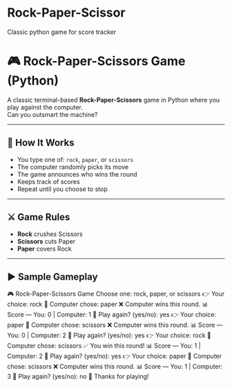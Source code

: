 # Rock-Paper-Scissor
Classic python game for score tracker

# 🎮 Rock-Paper-Scissors Game (Python)

A classic terminal-based **Rock-Paper-Scissors** game in Python where you play against the computer.  
Can you outsmart the machine?

---

## 🧠 How It Works

- You type one of: `rock`, `paper`, or `scissors`
- The computer randomly picks its move
- The game announces who wins the round
- Keeps track of scores
- Repeat until you choose to stop

---

## ⚔️ Game Rules

- **Rock** crushes Scissors  
- **Scissors** cuts Paper  
- **Paper** covers Rock

---

## ▶️ Sample Gameplay

🎮 Rock-Paper-Scissors Game
Choose one: rock, paper, or scissors
👉 Your choice: rock
🤖 Computer chose: paper
❌ Computer wins this round.
📊 Score — You: 0 | Computer: 1
🔁 Play again? (yes/no): yes
👉 Your choice: paper
🤖 Computer chose: scissors
❌ Computer wins this round.
📊 Score — You: 0 | Computer: 2
🔁 Play again? (yes/no): yes
👉 Your choice: rock
🤖 Computer chose: scissors
✅ You win this round!
📊 Score — You: 1 | Computer: 2
🔁 Play again? (yes/no): yes
👉 Your choice: paper
🤖 Computer chose: scissors
❌ Computer wins this round.
📊 Score — You: 1 | Computer: 3
🔁 Play again? (yes/no): no
👋 Thanks for playing!


